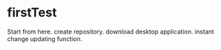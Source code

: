 # firstTest
Start from here.
create repository.
download desktop application.
instant change updating function.
